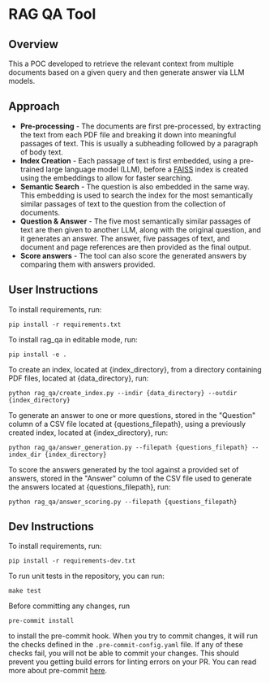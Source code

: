 # RAG QA Tool

## Overview

This a POC developed to retrieve the relevant context from multiple documents based on a given query and then generate answer via LLM models.

## Approach

* **Pre-processing** - The documents are first pre-processed, by extracting the text from each PDF file and breaking it down into meaningful passages of text. This is usually a subheading followed by a paragraph of body text.
* **Index Creation** - Each passage of text is first embedded, using a pre-trained large language model (LLM), before a [FAISS](https://github.com/facebookresearch/faiss) index is created using the embeddings to allow for faster searching.
* **Semantic Search** - The question is also embedded in the same way. This embedding is used to search the index for the most semantically similar passages of text to the question from the collection of documents.
* **Question & Answer** - The five most semantically similar passages of text are then given to another LLM, along with the original question, and it generates an answer. The answer, five passages of text, and document and page references are then provided as the final output.
* **Score answers** - The tool can also score the generated answers by comparing them with answers provided.

## User Instructions

To install requirements, run:
```shell
pip install -r requirements.txt
```

To install rag_qa in editable mode, run:
```shell
pip install -e .
```

To create an index, located at {index_directory}, from a directory containing PDF files, located at {data_directory}, run:
```shell
python rag_qa/create_index.py --indir {data_directory} --outdir {index_directory}
```

To generate an answer to one or more questions, stored in the "Question" column of a CSV file located at {questions_filepath}, using a previously created index, located at {index_directory}, run:
```shell
python rag_qa/answer_generation.py --filepath {questions_filepath} --index_dir {index_directory}
```

To score the answers generated by the tool against a provided set of answers, stored in the "Answer" column of the CSV file used to generate the answers located at {questions_filepath}, run:
```shell
python rag_qa/answer_scoring.py --filepath {questions_filepath}
```

## Dev Instructions

To install requirements, run:
```shell
pip install -r requirements-dev.txt
```

To run unit tests in the repository, you can run:
```shell
make test
```

Before committing any changes, run
```shell
pre-commit install
```
to install the pre-commit hook.
When you try to commit changes, it will run the checks defined in the `.pre-commit-config.yaml` file.
If any of these checks fail, you will not be able to commit your changes.
This should prevent you getting build errors for linting errors on your PR.
You can read more about pre-commit [here](https://pre-commit.com/).
